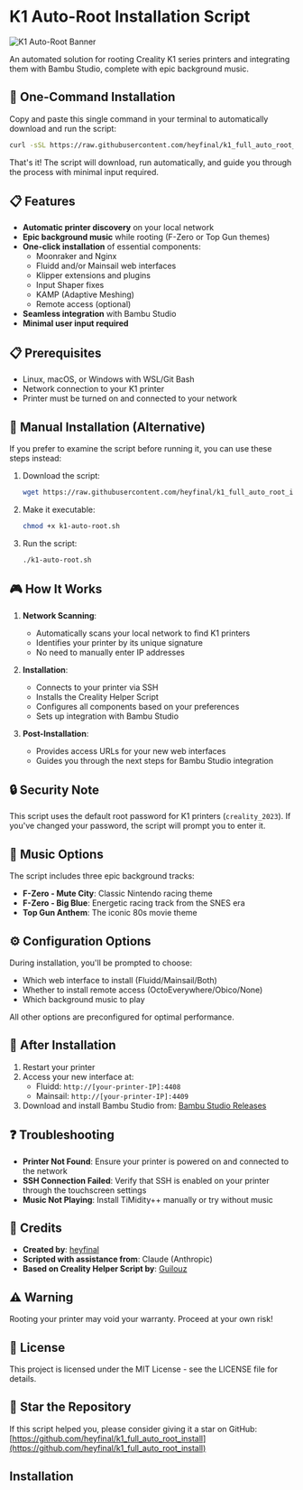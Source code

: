 # K1 Auto-Root Installation Script

![K1 Auto-Root Banner](https://github.com/heyfinal/k1_full_auto_root_install/raw/main/banner.png)

An automated solution for rooting Creality K1 series printers and integrating them with Bambu Studio, complete with epic background music.

## 🚀 One-Command Installation

Copy and paste this single command in your terminal to automatically download and run the script:

```bash
curl -sSL https://raw.githubusercontent.com/heyfinal/k1_full_auto_root_install/main/k1-auto-root.sh | bash
```

That's it! The script will download, run automatically, and guide you through the process with minimal input required.

## 📋 Features

- **Automatic printer discovery** on your local network
- **Epic background music** while rooting (F-Zero or Top Gun themes)
- **One-click installation** of essential components:
  - Moonraker and Nginx
  - Fluidd and/or Mainsail web interfaces
  - Klipper extensions and plugins
  - Input Shaper fixes
  - KAMP (Adaptive Meshing)
  - Remote access (optional)
- **Seamless integration** with Bambu Studio
- **Minimal user input required**

## 📋 Prerequisites

- Linux, macOS, or Windows with WSL/Git Bash
- Network connection to your K1 printer
- Printer must be turned on and connected to your network

## 🔧 Manual Installation (Alternative)

If you prefer to examine the script before running it, you can use these steps instead:

1. Download the script:
   ```bash
   wget https://raw.githubusercontent.com/heyfinal/k1_full_auto_root_install/main/k1-auto-root.sh
   ```

2. Make it executable:
   ```bash
   chmod +x k1-auto-root.sh
   ```

3. Run the script:
   ```bash
   ./k1-auto-root.sh
   ```

## 🎮 How It Works

1. **Network Scanning**:
   - Automatically scans your local network to find K1 printers
   - Identifies your printer by its unique signature
   - No need to manually enter IP addresses

2. **Installation**:
   - Connects to your printer via SSH
   - Installs the Creality Helper Script
   - Configures all components based on your preferences
   - Sets up integration with Bambu Studio

3. **Post-Installation**:
   - Provides access URLs for your new web interfaces
   - Guides you through the next steps for Bambu Studio integration

## 🔒 Security Note

This script uses the default root password for K1 printers (`creality_2023`). If you've changed your password, the script will prompt you to enter it.

## 🎵 Music Options

The script includes three epic background tracks:
- **F-Zero - Mute City**: Classic Nintendo racing theme
- **F-Zero - Big Blue**: Energetic racing track from the SNES era
- **Top Gun Anthem**: The iconic 80s movie theme

## ⚙️ Configuration Options

During installation, you'll be prompted to choose:
- Which web interface to install (Fluidd/Mainsail/Both)
- Whether to install remote access (OctoEverywhere/Obico/None)
- Which background music to play

All other options are preconfigured for optimal performance.

## 🔄 After Installation

1. Restart your printer
2. Access your new interface at:
   - Fluidd: `http://[your-printer-IP]:4408`
   - Mainsail: `http://[your-printer-IP]:4409`
3. Download and install Bambu Studio from: [Bambu Studio Releases](https://github.com/bambulab/BambuStudio/releases)

## ❓ Troubleshooting

- **Printer Not Found**: Ensure your printer is powered on and connected to the network
- **SSH Connection Failed**: Verify that SSH is enabled on your printer through the touchscreen settings
- **Music Not Playing**: Install TiMidity++ manually or try without music

## 🙏 Credits

- **Created by**: [heyfinal](https://github.com/heyfinal)
- **Scripted with assistance from**: Claude (Anthropic)
- **Based on Creality Helper Script by**: [Guilouz](https://github.com/Guilouz)

## ⚠️ Warning

Rooting your printer may void your warranty. Proceed at your own risk!

## 📜 License

This project is licensed under the MIT License - see the LICENSE file for details.

## 🌟 Star the Repository

If this script helped you, please consider giving it a star on GitHub:
[https://github.com/heyfinal/k1_full_auto_root_install](https://github.com/heyfinal/k1_full_auto_root_install)

## Installation


